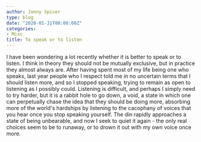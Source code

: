 ```yaml
---
author: Jonny Spicer
type: blog
date: "2020-01-31T00:00:00Z"
categories:
- Misc
title: To speak or to listen
---
```

I have been wondering a lot recently whether it is better to speak or to listen. I think in theory they should not be mutually
exclusive, but in practice they almost always are. After having spent most of my life being one who speaks, last year people who
I respect told me in no uncertain terms that I should listen more, and so I stopped speaking, trying to remain as open to
listening as I possibly could. Listening is difficult, and perhaps I simply need to try harder, but it is a rabbit hole to go
down, a void, a state in which one can perpetually chase the idea that they should be doing more, absorbing more of the world's
hardships by listening to the cacophany of voices that you hear once you stop speaking yourself. The din rapidly approaches a
state of being unbearable, and now I seek to quiet it again - the only real choices seem to be to runaway, or to drown it out
with my own voice once more.
